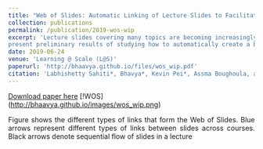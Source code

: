 ```yaml
---
title: "Web of Slides: Automatic Linking of Lecture Slides to Facilitate Navigation"
collection: publications
permalink: /publication/2019-wos-wip
excerpt: 'Lecture slides covering many topics are becoming increasingly available online, but they are scattered, making it a challenge for anyone to instantly access all slides relevant to a learning context. To address this challenge, we propose to create links between those scattered slides to form a Web of Slides (WOS). Using the sequential nature of slides, we
present preliminary results of studying how to automatically create a basic link based on similarity of slides as an initial step toward the vision of WOS. We also explore interesting future research directions using different link types and the unique features of slides.'
date: 2019-06-24
venue: 'Learning @ Scale (L@S)'
paperurl: 'http://bhaavya.github.io/files/wos_wip.pdf'
citation: 'Labhishetty Sahiti*, Bhavya*, Kevin Pei*, Assma Boughoula, and Chengxiang Zhai. "Web of Slides: Automatic Linking of Lecture Slides to Facilitate Navigation.", <i>In Proceedings of the Sixth (2019) ACM Conference on Learning@ Scale (L@S), <\i> 2019.'
---
```



[Download paper here](http://bhaavya.github.io/files/wos_wip.pdf)
[!WOS] (http://bhaavya.github.io/images/wos_wip.png)

<div style="text-align: justify"> Figure shows the different types of links that form the Web of Slides. Blue arrows represent different types of links between slides across courses. Black arrows denote sequential flow of slides in a lecture
</div>


